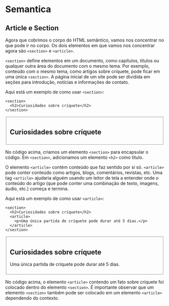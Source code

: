 # Semantica

## Article e Section

Agora que cobrimos o corpo do HTML semântico, vamos nos concentrar no que pode ir no corpo. Os dois elementos em que vamos nos concentrar agora são `<section>` e `<article>`.

`<section>` define elementos em um documento, como capítulos, títulos ou qualquer outra área do documento com o mesmo tema. Por exemplo, conteúdo com o mesmo tema, como artigos sobre críquete, pode ficar em uma única `<section>`. A página inicial de um site pode ser dividida em seções para introdução, notícias e informações de contato.

Aqui está um exemplo de como usar `<section>`:

```
<section>
  <h2>Curiosidades sobre críquete</h2>
</section>
```

<fieldset>
  <section>
    <h2>Curiosidades sobre críquete</h2>
  </section>
</fieldset>

No código acima, criamos um elemento `<section>` para encapsular o código. Em `<section>`, adicionamos um elemento `<h2>` como título.

O elemento `<article>` contém conteúdo que faz sentido por si só. `<article>` pode conter conteúdo como artigos, blogs, comentários, revistas, etc. Uma tag `<article>` ajudaria alguém usando um leitor de tela a entender onde o conteúdo do artigo (que pode conter uma combinação de texto, imagens, áudio, etc.) começa e termina.

Aqui está um exemplo de como usar `<article>`:

```
<section>
  <h2>Curiosidades sobre críquete</h2>
  <article>
    <p>Uma única partida de críquete pode durar até 5 dias.</p>
  </article>
</section>
```

<fieldset>
  <section>
    <h2>Curiosidades sobre críquete</h2>
    <article>
      <p>Uma única partida de críquete pode durar até 5 dias.</p>
    </article>
  </section>
</fieldset>

No código acima, o elemento `<article>` contendo um fato sobre críquete foi colocado dentro do elemento `<section>`. É importante observar que um elemento `<section>` também pode ser colocado em um elemento `<article>` dependendo do contexto.
